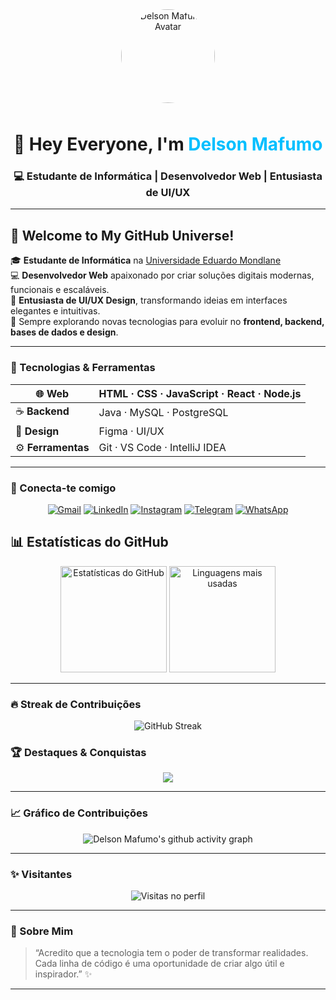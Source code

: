 <!-- Avatar + Nome -->
<div align="center"> 
  <img src="https://cdn3d.iconscout.com/3d/premium/thumb/developer-6817361-5607571.png" width="150" style="border-radius:50%; margin-bottom:10px;" alt="Delson Mafumo Avatar">
  <h1>👋 Hey Everyone, I'm <span style="color:#00bfff;">Delson Mafumo</span></h1>
  <h3>💻 Estudante de Informática | Desenvolvedor Web | Entusiasta de UI/UX</h3>
</div>

---

## 🌌 Welcome to My GitHub Universe!

🎓 **Estudante de Informática** na [Universidade Eduardo Mondlane](https://www.uem.mz/)  
💻 **Desenvolvedor Web** apaixonado por criar soluções digitais modernas, funcionais e escaláveis.  
🎨 **Entusiasta de UI/UX Design**, transformando ideias em interfaces elegantes e intuitivas.  
🚀 Sempre explorando novas tecnologias para evoluir no **frontend, backend, bases de dados e design**.  

---

### 🧠 Tecnologias & Ferramentas

<div align="center">

| 🌐 **Web** | HTML · CSS · JavaScript · React · Node.js |
|------------|--------------------------------------------|
| ☕ **Backend** | Java · MySQL · PostgreSQL |
| 🎨 **Design** | Figma · UI/UX |
| ⚙️ **Ferramentas** | Git · VS Code · IntelliJ IDEA |

</div>

---

### 🔗 Conecta-te comigo

<div align="center">

[![Gmail](https://img.shields.io/badge/Gmail-EA4335?style=for-the-badge&logo=gmail&logoColor=white)](mailto:delsonmafumo24@gmail.com)
[![LinkedIn](https://img.shields.io/badge/LinkedIn-0077B5?style=for-the-badge&logo=linkedin&logoColor=white)](https://linkedin.com)
[![Instagram](https://img.shields.io/badge/Instagram-E4405F?style=for-the-badge&logo=instagram&logoColor=white)](https://instagram.com)
[![Telegram](https://img.shields.io/badge/Telegram-229ED9?style=for-the-badge&logo=telegram&logoColor=white)](https://t.me)
[![WhatsApp](https://img.shields.io/badge/WhatsApp-25D366?style=for-the-badge&logo=whatsapp&logoColor=white)](https://wa.me)

</div>

## 📊 Estatísticas do GitHub  

<div align="center">

  <!-- Estatísticas gerais -->
  <img height="170em" src="https://github-readme-stats-git-masterrstaa-rickstaa.vercel.app/api?username=Delson24&show_icons=true&theme=tokyonight&count_private=true&include_all_commits=true&rank_icon=github&custom_title=⚡ Estatísticas do GitHub" alt="Estatísticas do GitHub"/>

  <!-- Linguagens mais usadas -->
  <img height="170em" src="https://github-readme-stats-git-masterrstaa-rickstaa.vercel.app/api/top-langs/?username=Delson24&layout=compact&theme=tokyonight&langs_count=6&custom_title=💡 Linguagens Mais Usadas" alt="Linguagens mais usadas"/>

</div>



---

### 🔥 Streak de Contribuições

<div align="center">
  <img src="https://streak-stats.demolab.com?user=Delson24&theme=tokyonight&hide_border=false&border_radius=8&date_format=j%20M%5B%20Y%5D&mode=weekly" alt="GitHub Streak"/>
</div>





### 🏆 Destaques & Conquistas

<div align="center">

<img src="https://github-profile-trophy.vercel.app/?username=Delson24&theme=tokyonight&no-frame=false&no-bg=false&margin-w=8&margin-h=8"/>

</div>

---

### 📈 Gráfico de Contribuições

<div align="center">
  
![Delson Mafumo's github activity graph](https://github-readme-activity-graph.vercel.app/graph?username=Delson24&theme=tokyo-night&hide_border=false)

</div>

---

### ✨ Visitantes
<div align="center">
  
![Visitas no perfil](https://komarev.com/ghpvc/?username=Delson24&label=👀+Visitas&color=blueviolet&style=flat)

</div>

---

### 💬 Sobre Mim

> “Acredito que a tecnologia tem o poder de transformar realidades.  
> Cada linha de código é uma oportunidade de criar algo útil e inspirador.” ✨

---
